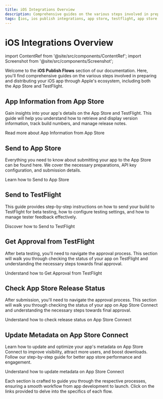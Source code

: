```yaml
---
title: iOS Integrations Overview
description: Comprehensive guides on the various steps involved in preparing and distributing your iOS app through Apple's ecosystem, including both the App Store and TestFlight.
tags: [ios, ios publish integrations, app store, testflight, app store connect]
---
```


# iOS Integrations Overview

import ContentRef from '@site/src/components/ContentRef';
import Screenshot from '@site/src/components/Screenshot';

Welcome to the **iOS Publish Flows** section of our documentation. Here, you'll find comprehensive guides on the various steps involved in preparing and distributing your iOS app through Apple's ecosystem, including both the App Store and TestFlight.

## App Information from App Store

Gain insights into your app's details on the App Store and TestFlight. This guide will help you understand how to retrieve and display version information, track build numbers, and manage release notes.

<ContentRef url="/publish-integrations/ios-publish-integrations/app-information-app-store">
Read more about App Information from App Store
</ContentRef>

## Send to App Store

Everything you need to know about submitting your app to the App Store can be found here. We cover the necessary preparations, API key configuration, and submission details.

<ContentRef url="/publish-integrations/ios-publish-integrations/send-to-app-store">
Learn how to Send to App Store
</ContentRef>

## Send to TestFlight

This guide provides step-by-step instructions on how to send your build to TestFlight for beta testing, how to configure testing settings, and how to manage tester feedback effectively.

<ContentRef url="/publish-integrations/ios-publish-integrations/sent-to-testflight">
Discover how to Send to TestFlight
</ContentRef>

## Get Approval from TestFlight

After beta testing, you'll need to navigate the approval process. This section will walk you through checking the status of your app on TestFlight and understanding the necessary steps towards final approval.

<ContentRef url="/publish-integrations/ios-publish-integrations/approval-test-flight">
Understand how to Get Approval from TestFlight
</ContentRef>

## Check App Store Release Status

After submission, you'll need to navigate the approval process. This section will walk you through checking the status of your app on App Store Connect and understanding the necessary steps towards final approval.

<ContentRef url="/publish-integrations/ios-publish-integrations/check-app-store-release-status">
Understand how to check release status on App Store Connect
</ContentRef>

## Update Metadata on App Store Connect

Learn how to update and optimize your app's metadata on App Store Connect to improve visibility, attract more users, and boost downloads. Follow our step-by-step guide for better app store performance and engagement.

<ContentRef url="/publish-integrations/ios-publish-integrations/update-metadata-on-app-store-connect">
Understand how to update metadata on App Store Connect
</ContentRef>

Each section is crafted to guide you through the respective processes, ensuring a smooth workflow from app development to launch. Click on the links provided to delve into the specifics of each flow.
